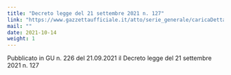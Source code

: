 ```yaml
---
title: "Decreto legge del 21 settembre 2021 n. 127"
link: "https://www.gazzettaufficiale.it/atto/serie_generale/caricaDettaglioAtto/originario?atto.dataPubblicazioneGazzetta=2021-09-21&atto.codiceRedazionale=21G00139&elenco30giorni=false"
mail: ""
date: 2021-10-14
weight: 1
---
```


Pubblicato in GU n. 226 del 21.09.2021 il Decreto legge del 21 settembre 2021 n. 127

